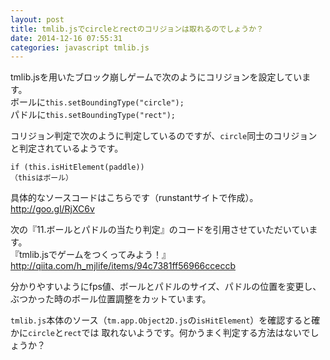 ```yaml
---
layout: post
title: tmlib.jsでcircleとrectのコリジョンは取れるのでしょうか？
date: 2014-12-16 07:55:31
categories: javascript tmlib.js
---
```

<p>tmlib.jsを用いたブロック崩しゲームで次のようにコリジョンを設定しています。<br>
ボールに<code>this.setBoundingType("circle");</code><br>
パドルに<code>this.setBoundingType("rect");</code></p>

<p>コリジョン判定で次のように判定しているのですが、<code>circle</code>同士のコリジョンと判定されているようです。  </p>

```
if (this.isHitElement(paddle))
（thisはボール）
```

<p>具体的なソースコードはこちらです（runstantサイトで作成）。<br>
<a href="http://goo.gl/RjXC6v" rel="nofollow">http://goo.gl/RjXC6v</a></p>

<p>次の『11.ボールとパドルの当たり判定』のコードを引用させていただいています。<br>
『tmlib.jsでゲームをつくってみよう！』<br>
<a href="http://qiita.com/h_mjlife/items/94c7381ff56966cceccb" rel="nofollow">http://qiita.com/h_mjlife/items/94c7381ff56966cceccb</a></p>

<p>分かりやすいようにfps値、ボールとパドルのサイズ、パドルの位置を変更し、ぶつかった時のボール位置調整をカットています。</p>

<p><code>tmlib.js</code>本体のソース（<code>tm.app.Object2D.js</code>の<code>isHitElement</code>）を確認すると確かに<code>circle</code>と<code>rect</code>では
取れないようです。何かうまく判定する方法はないでしょうか？</p>
